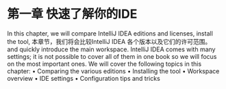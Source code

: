 # 第一章 快速了解你的IDE

In this chapter, we will compare IntelliJ IDEA editions and licenses, install the tool,
本章节，我们将会比较IntelliJ IDEA 各个版本以及它们的许可范围。
and quickly introduce the main workspace. IntelliJ IDEA comes with many settings;
it is not possible to cover all of them in one book so we will focus on the most
important ones. We will cover the following topics in this chapter:
• Comparing the various editions
• Installing the tool
• Workspace overview
• IDE settings
• Configuration tips and tricks

